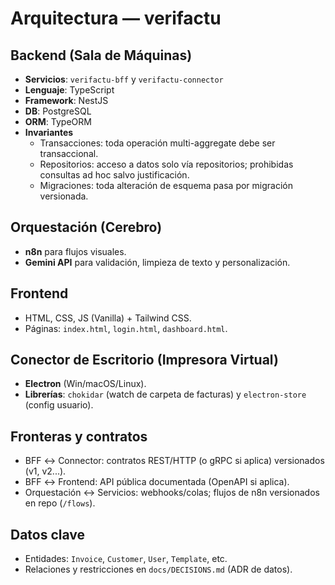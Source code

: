 # Arquitectura — verifactu

## Backend (Sala de Máquinas)
- **Servicios**: `verifactu-bff` y `verifactu-connector`
- **Lenguaje**: TypeScript
- **Framework**: NestJS
- **DB**: PostgreSQL
- **ORM**: TypeORM
- **Invariantes**
  - Transacciones: toda operación multi-aggregate debe ser transaccional.
  - Repositorios: acceso a datos solo vía repositorios; prohibidas consultas ad hoc salvo justificación.
  - Migraciones: toda alteración de esquema pasa por migración versionada.

## Orquestación (Cerebro)
- **n8n** para flujos visuales.
- **Gemini API** para validación, limpieza de texto y personalización.

## Frontend
- HTML, CSS, JS (Vanilla) + Tailwind CSS.
- Páginas: `index.html`, `login.html`, `dashboard.html`.

## Conector de Escritorio (Impresora Virtual)
- **Electron** (Win/macOS/Linux).
- **Librerías**: `chokidar` (watch de carpeta de facturas) y `electron-store` (config usuario).

## Fronteras y contratos
- BFF ↔ Connector: contratos REST/HTTP (o gRPC si aplica) versionados (v1, v2...).
- BFF ↔ Frontend: API pública documentada (OpenAPI si aplica).
- Orquestación ↔ Servicios: webhooks/colas; flujos de n8n versionados en repo (`/flows`).

## Datos clave
- Entidades: `Invoice`, `Customer`, `User`, `Template`, etc.
- Relaciones y restricciones en `docs/DECISIONS.md` (ADR de datos).
